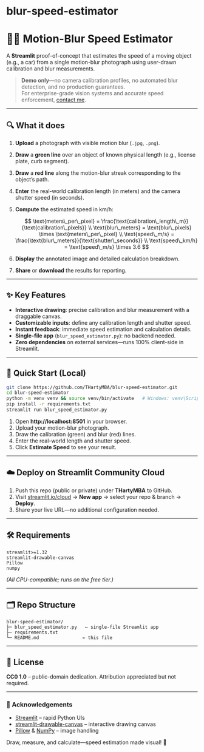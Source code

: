 # blur-speed-estimator

# 🚗💨 Motion-Blur Speed Estimator

A **Streamlit** proof-of-concept that estimates the speed of a moving object (e.g., a car) from a single motion-blur photograph using user-drawn calibration and blur measurements.

> **Demo only**—no camera calibration profiles, no automated blur detection, and no production guarantees.  
> For enterprise-grade vision systems and accurate speed enforcement, [contact me](https://drtomharty.com/bio).

---

## 🔍 What it does

1. **Upload** a photograph with visible motion blur (`.jpg`, `.png`).  
2. **Draw** a **green line** over an object of known physical length (e.g., license plate, curb segment).  
3. **Draw** a **red line** along the motion-blur streak corresponding to the object’s path.  
4. **Enter** the real-world calibration length (in meters) and the camera shutter speed (in seconds).  
5. **Compute** the estimated speed in km/h:

   $$
   \text{meters\_per\_pixel} = \frac{\text{calibration\_length\_m}}{\text{calibration\_pixels}} \\
   \text{blur\_meters} = \text{blur\_pixels} \times \text{meters\_per\_pixel} \\
   \text{speed\_m/s} = \frac{\text{blur\_meters}}{\text{shutter\_seconds}} \\
   \text{speed\_km/h} = \text{speed\_m/s} \times 3.6
   $$

6. **Display** the annotated image and detailed calculation breakdown.  
7. **Share** or **download** the results for reporting.

---

## ✨ Key Features

- **Interactive drawing**: precise calibration and blur measurement with a draggable canvas.  
- **Customizable inputs**: define any calibration length and shutter speed.  
- **Instant feedback**: immediate speed estimation and calculation details.  
- **Single-file app** (`blur_speed_estimator.py`): no backend needed.  
- **Zero dependencies** on external services—runs 100% client-side in Streamlit.

---

## 🚀 Quick Start (Local)

```bash
git clone https://github.com/THartyMBA/blur-speed-estimator.git
cd blur-speed-estimator
python -m venv venv && source venv/bin/activate   # Windows: venv\Scripts\activate
pip install -r requirements.txt
streamlit run blur_speed_estimator.py
```

1. Open **http://localhost:8501** in your browser.  
2. Upload your motion-blur photograph.  
3. Draw the calibration (green) and blur (red) lines.  
4. Enter the real-world length and shutter speed.  
5. Click **Estimate Speed** to see your result.

---

## ☁️ Deploy on Streamlit Community Cloud

1. Push this repo (public or private) under **THartyMBA** to GitHub.  
2. Visit [streamlit.io/cloud](https://streamlit.io/cloud) → **New app** → select your repo & branch → **Deploy**.  
3. Share your live URL—no additional configuration needed.

---

## 🛠️ Requirements

```text
streamlit>=1.32
streamlit-drawable-canvas
Pillow
numpy
```

*(All CPU-compatible; runs on the free tier.)*

---

## 🗂️ Repo Structure

```
blur-speed-estimator/
├─ blur_speed_estimator.py   ← single-file Streamlit app  
├─ requirements.txt         
└─ README.md                ← this file
```

---

## 📜 License

**CC0 1.0** – public-domain dedication. Attribution appreciated but not required.

---

### 🙏 Acknowledgements

- [Streamlit](https://streamlit.io) – rapid Python UIs  
- [streamlit-drawable-canvas](https://github.com/andfanilo/streamlit-drawable-canvas) – interactive drawing canvas  
- [Pillow](https://python-pillow.org) & [NumPy](https://numpy.org) – image handling  

Draw, measure, and calculate—speed estimation made visual! 🚀

